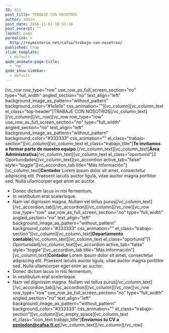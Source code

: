 ```yaml
---
ID: 421
post_title: TRABAJE CON NOSOTROS
author: admin
post_date: 2016-11-01 10:53:38
post_excerpt: ""
layout: page
permalink: >
  http://reymisterio.net/cafsa/trabajo-con-nosotros/
published: true
slide_template:
  - default
qode_animate-page-title:
  - 'no'
qode_show-sidebar:
  - default
---
```

[vc_row row_type="row" use_row_as_full_screen_section="no" type="full_width" angled_section="no" text_align="left" background_image_as_pattern="without_pattern" background_color="#1e1e1e" css_animation=""][vc_column][vc_column_text el_class="top-header"]<span class="colortext">TRABAJE CON </span> <span class="require"> NOSOTROS</span>[/vc_column_text][/vc_column][/vc_row][vc_row row_type="row" use_row_as_full_screen_section="no" type="full_width" angled_section="no" text_align="left" background_image_as_pattern="without_pattern" background_color="#333333" css_animation="" el_class="trabajo-section"][vc_column][vc_column_text el_class="trabajo_title"]<strong>Te invitamos a formar parte de nuestro equipo.</strong>[/vc_column_text][vc_column_text]<b>Área Administrativa</b>[/vc_column_text][vc_column_text el_class="oportunid"]2 Oportunidades[/vc_column_text][vc_accordion active_tab="false" style="toggle"][vc_accordion_tab title="Más Información"][vc_column_text]<strong>Contador</strong>
Lorem ipsum dolor sit amet, consectetur adipiscing elit. Praesent iaculis auctor ligula, vitae auctor magna porttitor sed.
Nulla ullamcorper eget enim ac auctor.
- Donec dictum lacus in nisi fermentum,
- In vestibulum erat scelerisque.
- Nam vel dignissim magna. Nullam vel tellus purus[/vc_column_text][/vc_accordion_tab][/vc_accordion][/vc_column][/vc_row][vc_row row_type="row" use_row_as_full_screen_section="no" type="full_width" angled_section="no" text_align="left" background_image_as_pattern="without_pattern" background_color="#333333" css_animation="" el_class="trabajo-section"][vc_column][vc_column_text]<b>Departamento contable</b>[/vc_column_text][vc_column_text el_class="oportunid"]1 Oportunidad[/vc_column_text][vc_accordion active_tab="false" style="toggle"][vc_accordion_tab title="Más Información"][vc_column_text]<strong>Contador</strong>
Lorem ipsum dolor sit amet, consectetur adipiscing elit. Praesent iaculis auctor ligula, vitae auctor magna porttitor sed.
Nulla ullamcorper eget enim ac auctor.
- Donec dictum lacus in nisi fermentum,
- In vestibulum erat scelerisque.
- Nam vel dignissim magna. Nullam vel tellus purus[/vc_column_text][/vc_accordion_tab][/vc_accordion][/vc_column][/vc_row][vc_row row_type="row" use_row_as_full_screen_section="no" type="full_width" angled_section="no" text_align="left" background_image_as_pattern="without_pattern" background_color="#333333" css_animation="" el_class="trabajo-section"][vc_column][vc_empty_space][vc_column_text el_class="icon_text trabajo_title"]<strong>Envíamos tu CV a pzeledon@cafsa.fi.cr</strong>[/vc_column_text][/vc_column][/vc_row]